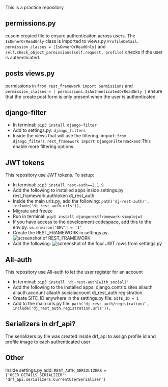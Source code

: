 This is a practice repository

permissions.py
---
cusom created file to ensure authenticaiton across users. The `IsOwnerOrReadOnly` class is imported to views.py `ProfileDetail`.
`permission_classes = [IsOwnerOrReadOnly]` and `self.check_object_permissions(self.request, profile)` checks if the user is authenticated.

posts views.py
---
permissions in `from rest_framework import permissions` and `permission_classes = [ permissions.IsAuthenticatedOrReadOnly ]` ensure that the create post form is only present when the user is authenticated.

django-filter
---
- In terminal:
`pip3 install django-filter`
- Add to settings.py:
`django_filters`
- Inside the views that will use the filtering, import:
`from django_filters.rest_framework import DjangoFilterBackend`
This enable more filtering options

JWT tokens
---
This repository use JWT tokens. To setup:
- In terminal:
`pip3 install rest-auth==2.1.9`
- Add the following to installed apps inside settings.py
rest_framework.authtoken
dj_rest_auth
- Inside the main urls.py, add the following:
`path('dj-rest-auth/', include('dj_rest_auth.urls')),`
- Migrate and freeze
- Run in terminal:
`pip3 install djangorestframework-simplejwt`
- If you have access to the development codespace, add this to the env.py:
`os.environ['DEV'] = '1'`
- Create the REST_FRAMEWORK in settings.py.
![screenshot of REST_FRAMEWORK]()
- Add the following:
![screenshot of the four JWT rows from settings.py]()

All-auth
---
This repository use All-auth to let the user register for an account
- In terminal:
`pip3 install 'dj-rest-auth[with_social]'`
- Add the following to the installed apps:
django.contrib.sites
allauth
allauth.account
allauth.socialaccount
dj_rest_auth.registration
- Create SITE_ID anywhere in the settings.py file:
`SITE_ID = 1`
- Add to the main urls.py file:
`path('dj-rest-auth/registration/', include('dj_rest_auth.registration.urls')),`

Serializers in drf_api?
---
The serializers.py file was created inside drf_api to assign profile id and profile image to each authenticated user

Other
---
Inside settings.py add:
`REST_AUTH_SERIALIZERS = {'USER_DETAILS_SERIALIZER': 'drf_api.serializers.CurrentUserSerializer'}`